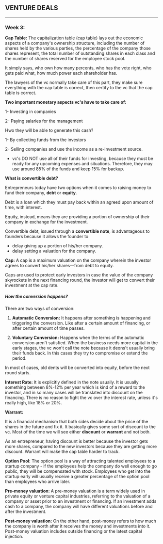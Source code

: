 ## VENTURE DEALS
 ---

 ### Week 3:

 __Cap Table:__ The capitalization table (cap table) lays out the economic aspects of a company's ownership structure, including the number of shares held by the various parties, the percentage of the company those shares represent, the total number of outstanding shares in each class and the number of shares reserved for the employee stock pool.

 It simply says, who own how many percents, who has the vote right, who gets paid what, how much power each shareholder has.

 The lawyers of the vc normally take care of this part, they make sure everything with the cap table is correct, then certify to the vc that the cap table is correct.

  __Two important monetary aspects vc's have to take care of:__

 1- Investing in companies

 2- Paying salaries for the management

 Hwo they will be able to generate this cash?

 1- By collecting funds from the investors

 2- Selling companies and use the income as a re-investment source.

 - vc's DO NOT use all of their funds for investing, because they must be ready for any upcoming expenses and situations. Therefore, they may use around 85% of the funds and keep 15% for backup.

 __What is convertible debt?__

Entrepreneurs today have two options when it comes to raising money to fund their company, __debt__ or __equity__.

Debt is a loan which they must pay back within an agreed upon amount of time, with interest.

Equity, instead, means they are providing a portion of ownership of their company in exchange for the investment.

Convertible debt, issued through a __convertible note__, is advantageous to founders because it allows the founder to
- delay giving up a portion of his/her company.
- delay setting a valuation for the company.

__Cap:__ A cap is a maximum valuation on the company wherein the investor agrees to convert his/her shares—from debt to equity.

Caps are used to protect early investors in case the value of the company skyrockets in the next financing round, the investor will get to convert their investment at the cap rate.


##### How the conversion happens?

There are two ways of conversion:

1) __Automatic Conversion:__ It happens after something is happening and triggering the conversion. Like after a certain amount of financing, or after certain amount of time passes.

2) __Voluntary Conversion:__ Happens when the terms of the automatic conversion aren't satisfied. When the business needs more capital in the early stages, the vc won't call the note because it deons't usually bring their funds back. In this cases they try to compromise or extend the period.

In most of cases, old dents will be converted into equity, before the next round starts.

__Interest Rate:__ It is explicitly defined in the note usually. It is usually something between 8%-12% per year which is kind of a reward to the investor, and in so many cases will be translated into discount on the financing. There is no reason to fight the vc over the interest rate, unless it's really high, like 18% or 20%.

__Warrant:__

It is a financial mechanism that both sides decide about the price of the shares in the future and fix it. It basically gives some sort of discount to the vc. Most of the time we will see either __discount__ or __warrant__ and not both.

As an entrepreneur, having discount is better because the investor gets more shares, compared to the new investors because they are getting more discount. Warrant will make the cap table harder to track.

__Option Pool:__ The option pool is a way of attracting talented employees to a startup company - if the employees help the company do well enough to go public, they will be compensated with stock. Employees who get into the startup early will usually receive a greater percentage of the option pool than employees who arrive later.

__Pre-money valuation:__ A pre-money valuation is a term widely used in private equity or venture capital industries, referring to the valuation of a company or asset prior to an investment or financing. If an investment adds cash to a company, the company will have different valuations before and after the investment.

__Post-money valuation:__ On the other hand, post-money refers to how much the company is worth after it receives the money and investments into it. Post-money valuation includes outside financing or the latest capital injection. 
